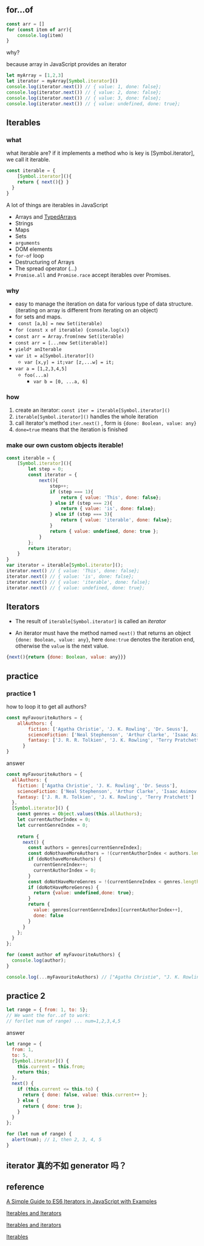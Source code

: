 ## for...of

```js
const arr = []
for (const item of arr){
    console.log(item)
}
```

why?

because array in JavaScript provides an iterator

```js
let myArray = [1,2,3]
let iterator = myArray[Symbol.iterator]()
console.log(iterator.next()) // { value: 1, done: false};
console.log(iterator.next()) // { value: 2, done: false};
console.log(iterator.next()) // { value: 3, done: false};
console.log(iterator.next()) // { value: undefined, done: true};
```

## Iterables

### what

what iterable are?  if it implements a method who is key is [Symbol.iterator], we call it iterable.

```js
const iterable = {
	[Symbol.iterator](){
  	return { next(){} }
  }
}
```



A lot of things are iterables in JavaScript

- Arrays and [TypedArrays](https://developer.mozilla.org/en-US/docs/Web/JavaScript/Reference/Global_Objects/TypedArray)
- Strings
- Maps
- Sets
- `arguments`
- DOM elements
- `for-of` loop
- Destructuring of Arrays
- The spread operator (...)
- `Promise.all` and `Promise.race` accept iterables over Promises.

### why

- easy to manage the iteration on data for various type of data structure.(iterating on array is different from iterating on an object)
- for sets and maps.
- ` const [a,b] = new Set(iterable)`
- `for (const x of iterable) {console.log(x)}`
- `const arr = Array.from(new Set(iterable)`
- `const arr = [...new Set(iterable)]`
- `yield* anIterable`
- `var it = a[Symbol.iterator]() `
  - `var [x,y] = it;var [z,...w] = it;`
- `var a = [1,2,3,4,5]`
  - `foo(...a)`
    - `var b = [0, ...a, 6]`

### how

1. create an iterator: `const iter = iterable[Symbol.iterator]()`
2. `iterable[Symbol.iterator]()` handles the whole iteration
3. call iterator's method `iter.next()` ,  form is `{done: Boolean, value: any}`
4. `done=true` means that the iteration is finished

### make our own custom objects iterable!

```js
const iterable = {
    [Symbol.iterator](){
        let step = 0;
        const iterator = {
            next(){
                step++;
                if (step === 1){
                    return { value: 'This', done: false};
                } else if (step === 2){
                    return { value: 'is', done: false};
                } else if (step === 3){
                    return { value: 'iterable', done: false};
                }
                return { value: undefined, done: true };
            }
        };
        return iterator;
    }
}
var iterator = iterable[Symbol.iterator]();
iterator.next() // { value: 'This', done: false};
iterator.next() // { value: 'is', done: false};
iterator.next() // { value: 'iterable', done: false};
iterator.next() // { value: undefined, done: true};
```

## Iterators

- The result of `iterable[Symbol.iterator]` is called an *iterator*

- An iterator must have the method named `next()` that returns an object `{done: Boolean, value: any}`, here `done:true` denotes the iteration end, otherwise the `value` is the next value.

```js
{next(){return {done: Boolean, value: any}}}
```

## practice

### practice 1

how to loop it to get all authors?

```js
const myFavouriteAuthors = {
    allAuthors: {
        fiction: ['Agatha Christie', 'J. K. Rowling', 'Dr. Seuss'],
        scienceFiction: ['Neal Stephenson', 'Arthur Clarke', 'Isaac Asimov', 'Robert Heinlein'],
        fantasy: ['J. R. R. Tolkien', 'J. K. Rowling', 'Terry Pratchett']
      }
}
```

answer

```js
const myFavouriteAuthors = {
  allAuthors: {
    fiction: ['Agatha Christie', 'J. K. Rowling', 'Dr. Seuss'],
    scienceFiction: ['Neal Stephenson', 'Arthur Clarke', 'Isaac Asimov', 'Robert Heinlein'],
    fantasy: ['J. R. R. Tolkien', 'J. K. Rowling', 'Terry Pratchett']
  },
  [Symbol.iterator]() {
    const genres = Object.values(this.allAuthors);
    let currentAuthorIndex = 0;
    let currentGenreIndex = 0;
    
    return {
      next() {
        const authors = genres[currentGenreIndex];
        const doNothaveMoreAuthors = !(currentAuthorIndex < authors.length);
        if (doNothaveMoreAuthors) {
          currentGenreIndex++;
          currentAuthorIndex = 0;
        }
        const doNotHaveMoreGenres = !(currentGenreIndex < genres.length);
        if (doNotHaveMoreGenres) {
          return {value: undefined,done: true};
        }
        return {
          value: genres[currentGenreIndex][currentAuthorIndex++],
          done: false
        }
      }
    };
  }
};

for (const author of myFavouriteAuthors) {
  console.log(author);
}

console.log(...myFavouriteAuthors) // ["Agatha Christie", "J. K. Rowling", "Dr. Seuss", "Neal Stephenson", "Arthur Clarke", "Isaac Asimov", "Robert Heinlein", "J. R. R. Tolkien", "J. K. Rowling", "Terry Pratchett"] 也太方便了吧！
```

## practice 2

```js
let range = { from: 1, to: 5};
// We want the for..of to work:
// for(let num of range) ... num=1,2,3,4,5
```

answer

```js
let range = {
  from: 1,
  to: 5,
  [Symbol.iterator]() {
    this.current = this.from;
    return this;
  },
  next() {
    if (this.current <= this.to) {
      return { done: false, value: this.current++ };
    } else {
      return { done: true };
    }
  }
};

for (let num of range) {
  alert(num); // 1, then 2, 3, 4, 5
}
```

## iterator 真的不如  generator 吗？

## reference

[A Simple Guide to ES6 Iterators in JavaScript with Examples](https://codeburst.io/a-simple-guide-to-es6-iterators-in-javascript-with-examples-189d052c3d8e)

[Iterables and Iterators](https://codeburst.io/javascript-es6-iterables-and-iterators-de18b54f4d4)

[Iterables and iterators](http://exploringjs.com/es6/ch_iteration.html)

[Iterables](https://javascript.info/iterable)